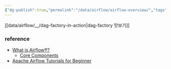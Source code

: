 ```yaml
---
{"dg-publish":true,"permalink":"/data/airflow/airflow-overview/","tags":["airflow","overview"],"dgHomeLink":true,"dgShowBacklinks":true,"dgShowLocalGraph":true,"dgEnableSearch":true,"dgLinkPreview":"ture","noteIcon":"","created":"2024-10-02T18:51:46.476+09:00"}
---
```



[[data/airflow/__/dag-factory-in-action\|dag-factory 맛보기]]

### reference
- [What is Airflow®?](https://airflow.apache.org/docs/apache-airflow/stable/index.html)
    - [Core Components](https://airflow.apache.org/docs/apache-airflow/stable/core-concepts/index.html)
- [Apache Airflow Tutorials for Beginner](https://heumsi.github.io/apache-airflow-tutorials-for-beginner/)